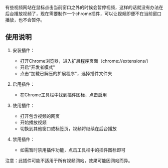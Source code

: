 有些视频网站在鼠标点击当前窗口之外的时候会暂停视频，这样的话就没有办法在后台播放视频了，现在需要制作一个chrome插件，可以让视频即便不在当前窗口播放，也不会暂停。

## 使用说明

1. 安装插件：
   - 打开Chrome浏览器，进入扩展程序页面（chrome://extensions/）
   - 开启"开发者模式"
   - 点击"加载已解压的扩展程序"，选择插件文件夹

2. 启用插件：
   - 在Chrome工具栏中找到插件图标，点击启用

3. 使用插件：
   - 打开包含视频的网页
   - 开始播放视频
   - 切换到其他窗口或标签页，视频将继续在后台播放

4. 禁用插件：
   - 如需暂时禁用插件功能，点击工具栏中的插件图标即可

注意：此插件可能不适用于所有视频网站，效果可能因网站而异。